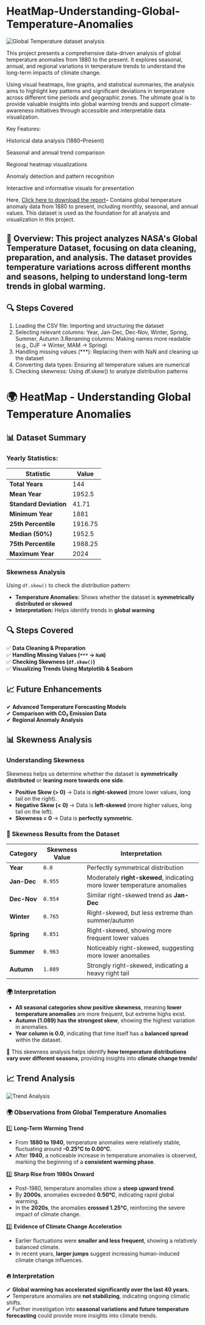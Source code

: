 # HeatMap-Understanding-Global-Temperature-Anomalies


![ Global Temperature dataset analysis](https://github.com/almazid82/HeatMap-Understanding-Global-Temperature-Anomalies/blob/main/Global%20temp.jpg)


This project presents a comprehensive data-driven analysis of global temperature anomalies from 1880 to the present. It explores seasonal, annual, and regional variations in temperature trends to understand the long-term impacts of climate change.

Using visual heatmaps, line graphs, and statistical summaries, the analysis aims to highlight key patterns and significant deviations in temperature across different time periods and geographic zones. The ultimate goal is to provide valuable insights into global warming trends and support climate-awareness initiatives through accessible and interpretable data visualization.

Key Features:

Historical data analysis (1880–Present)

Seasonal and annual trend comparison

Regional heatmap visualizations

Anomaly detection and pattern recognition

Interactive and informative visuals for presentation

Here, [Click here to download the report](./GLB.Ts+dSST.csv)– Contains global temperature anomaly data from 1880 to present, including monthly, seasonal, and annual values. This dataset is used as the foundation for all analysis and visualization in this project.


## 📌 Overview: This project analyzes NASA's Global Temperature Dataset, focusing on data cleaning, preparation, and analysis. The dataset provides temperature variations across different months and seasons, helping to understand long-term trends in global warming.
## 🔍 Steps Covered 
1. Loading the CSV file: Importing and structuring the dataset   
2. Selecting relevant columns: Year, Jan-Dec, Dec-Nov, Winter, Spring, Summer, Autumn
3.Renaming columns: Making names more readable (e.g., DJF → Winter, MAM → Spring)
4. Handling missing values (***): Replacing them with NaN and cleaning up the dataset
5. Converting data types: Ensuring all temperature values are numerical
6. Checking skewness: Using df.skew() to analyze distribution patterns


# 🌍 HeatMap - Understanding Global Temperature Anomalies  


## 📊 Dataset Summary  

### Yearly Statistics:  
| Statistic  | Value  |
|------------|--------|
| **Total Years** | 144 |
| **Mean Year** | 1952.5 |
| **Standard Deviation** | 41.71 |
| **Minimum Year** | 1881 |
| **25th Percentile** | 1916.75 |
| **Median (50%)** | 1952.5 |
| **75th Percentile** | 1988.25 |
| **Maximum Year** | 2024 |

### **Skewness Analysis**  
Using `df.skew()` to check the distribution pattern:  
- **Temperature Anomalies:** Shows whether the dataset is **symmetrically distributed or skewed**  
- **Interpretation:** Helps identify trends in **global warming**  

## 🔍 Steps Covered  
✅ **Data Cleaning & Preparation**  
✅ **Handling Missing Values (`***` → `NaN`)**  
✅ **Checking Skewness (`df.skew()`)**  
✅ **Visualizing Trends Using Matplotlib & Seaborn**  

## 📈 Future Enhancements  
✔ **Advanced Temperature Forecasting Models**  
✔ **Comparison with CO₂ Emission Data**  
✔ **Regional Anomaly Analysis**

## 📊 Skewness Analysis  

### Understanding Skewness  
Skewness helps us determine whether the dataset is **symmetrically distributed** or **leaning more towards one side**.  
- **Positive Skew (> 0)** → Data is **right-skewed** (more lower values, long tail on the right).  
- **Negative Skew (< 0)** → Data is **left-skewed** (more higher values, long tail on the left).  
- **Skewness = 0** → Data is **perfectly symmetric**.

### 🔹 Skewness Results from the Dataset  
| Category | Skewness Value | Interpretation |
|----------|---------------|----------------|
| **Year** | `0.0` | Perfectly symmetrical distribution |
| **Jan-Dec** | `0.955` | Moderately **right-skewed**, indicating more lower temperature anomalies |
| **Dec-Nov** | `0.954` | Similar right-skewed trend as **Jan-Dec** |
| **Winter** | `0.765` | Right-skewed, but less extreme than summer/autumn |
| **Spring** | `0.851` | Right-skewed, showing more frequent lower values |
| **Summer** | `0.963` | Noticeably right-skewed, suggesting more lower anomalies |
| **Autumn** | `1.089` | Strongly right-skewed, indicating a heavy right tail |

### 🌍 Interpretation  
- **All seasonal categories show positive skewness**, meaning **lower temperature anomalies** are more frequent, but extreme highs exist.  
- **Autumn (1.089) has the strongest skew**, showing the highest variation in anomalies.  
- **Year column is 0.0**, indicating that time itself has a **balanced spread** within the dataset.  

🚀 This skewness analysis helps identify **how temperature distributions vary over different seasons**, providing insights into **climate change trends**!


## 📈 Trend Analysis


![Trend Analysis](https://raw.githubusercontent.com/almazid82/HeatMap-Understanding-Global-Temperature-Anomalies/main/Trend%20analysis.png)
  

### 🌍 Observations from Global Temperature Anomalies  

1️⃣ **Long-Term Warming Trend**  
   - From **1880 to 1940**, temperature anomalies were relatively stable, fluctuating around **-0.25°C to 0.00°C**.  
   - After **1940**, a noticeable increase in temperature anomalies is observed, marking the beginning of a **consistent warming phase**.  

2️⃣ **Sharp Rise from 1980s Onward**  
   - Post-1980, temperature anomalies show a **steep upward trend**.  
   - By **2000s**, anomalies exceeded **0.50°C**, indicating rapid global warming.  
   - In the **2020s**, the anomalies **crossed 1.25°C**, reinforcing the severe impact of climate change.  

3️⃣ **Evidence of Climate Change Acceleration**  
   - Earlier fluctuations were **smaller and less frequent**, showing a relatively balanced climate.  
   - In recent years, **larger jumps** suggest increasing human-induced climate change influences.  

### 🔥 Interpretation  
✔ **Global warming has accelerated significantly over the last 40 years.**  
✔ Temperature anomalies are **not stabilizing**, indicating ongoing climatic shifts.  
✔ Further investigation into **seasonal variations and future temperature forecasting** could provide more insights into climate trends.  
